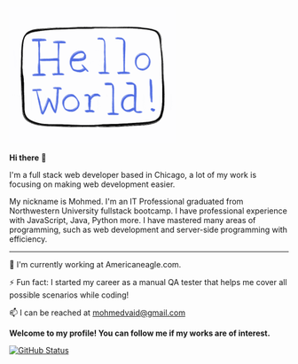<img src="https://raw.githubusercontent.com/Mohmedvaid/mohmedvaid/master/heloo_world.gif" width="300">

**Hi there** 👋

I'm a full stack web developer based in Chicago, a lot of my work is focusing on making web development easier.

My nickname is Mohmed. I'm an IT Professional graduated from Northwestern University fullstack bootcamp. I have professional experience with JavaScript, Java, Python more. I have mastered many areas of programming, such as web development and server-side programming with efficiency.


---------


🔭 I'm currently working at Americaneagle.com.

 ⚡ Fun fact: I started my career as a manual QA tester that helps me cover all possible scenarios while coding!
  
 📫 I can be reached at mohmedvaid@gmail.com
 

**Welcome to my profile! You can follow me if my works are of interest.**

[![GitHub Status](https://github-readme-stats.vercel.app/api?username=mohmedvaid&&show_icons=true&theme=dark&hide=stars)](https://maxbase.org)
